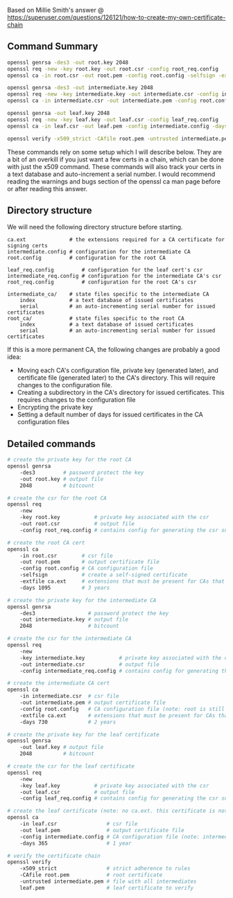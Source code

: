 Based on Millie Smith's answer @ https://superuser.com/questions/126121/how-to-create-my-own-certificate-chain

## Command Summary

```bash
openssl genrsa -des3 -out root.key 2048
openssl req -new -key root.key -out root.csr -config root_req.config
openssl ca -in root.csr -out root.pem -config root.config -selfsign -extfile ca.ext -days 1095

openssl genrsa -des3 -out intermediate.key 2048
openssl req -new -key intermediate.key -out intermediate.csr -config intermediate_req.config
openssl ca -in intermediate.csr -out intermediate.pem -config root.config -extfile ca.ext -days 730

openssl genrsa -out leaf.key 2048
openssl req -new -key leaf.key -out leaf.csr -config leaf_req.config
openssl ca -in leaf.csr -out leaf.pem -config intermediate.config -days 365

openssl verify -x509_strict -CAfile root.pem -untrusted intermediate.pem leaf.pem
```

These commands rely on some setup which I will describe below. They are a bit of an overkill if you just want a few certs in a chain, which can be done with just the x509 command. These commands will also track your certs in a text database and auto-increment a serial number. I would recommend reading the warnings and bugs section of the openssl ca man page before or after reading this answer.

## Directory structure

We will need the following directory structure before starting.

```
ca.ext              # the extensions required for a CA certificate for signing certs
intermediate.config # configuration for the intermediate CA
root.config         # configuration for the root CA

leaf_req.config         # configuration for the leaf cert's csr
intermediate_req.config # configuration for the intermediate CA's csr
root_req.config         # configuration for the root CA's csr

intermediate_ca/    # state files specific to the intermediate CA
    index           # a text database of issued certificates
    serial          # an auto-incrementing serial number for issued certificates
root_ca/            # state files specific to the root CA
    index           # a text database of issued certificates
    serial          # an auto-incrementing serial number for issued certificates
```

If this is a more permanent CA, the following changes are probably a good idea:

- Moving each CA's configuration file, private key (generated later), and certificate file (generated later) to the CA's directory. This will require changes to the configuration file.
- Creating a subdirectory in the CA's directory for issued certificates. This requires changes to the configuration file
- Encrypting the private key
- Setting a default number of days for issued certificates in the CA configuration files

## Detailed commands

```bash
# create the private key for the root CA
openssl genrsa 
    -des3         # password protect the key
    -out root.key # output file
    2048          # bitcount

# create the csr for the root CA
openssl req 
    -new 
    -key root.key           # private key associated with the csr
    -out root.csr           # output file
    -config root_req.config # contains config for generating the csr such as the distinguished name

# create the root CA cert
openssl ca 
    -in root.csr        # csr file
    -out root.pem       # output certificate file
    -config root.config # CA configuration file
    -selfsign           # create a self-signed certificate
    -extfile ca.ext     # extensions that must be present for CAs that sign certificates
    -days 1095          # 3 years

# create the private key for the intermediate CA
openssl genrsa 
    -des3                 # password protect the key
    -out intermediate.key # output file
    2048                  # bitcount

# create the csr for the intermediate CA
openssl req 
    -new 
    -key intermediate.key           # private key associated with the csr
    -out intermediate.csr           # output file
    -config intermediate_req.config # contains config for generating the csr such as the distinguished name

# create the intermediate CA cert
openssl ca 
    -in intermediate.csr  # csr file
    -out intermediate.pem # output certificate file
    -config root.config   # CA configuration file (note: root is still issuing)
    -extfile ca.ext       # extensions that must be present for CAs that sign certificates
    -days 730             # 2 years

# create the private key for the leaf certificate
openssl genrsa 
    -out leaf.key # output file
    2048          # bitcount

# create the csr for the leaf certificate
openssl req 
    -new 
    -key leaf.key           # private key associated with the csr
    -out leaf.csr           # output file
    -config leaf_req.config # contains config for generating the csr such as the distinguished name

# create the leaf certificate (note: no ca.ext. this certificate is not a CA)
openssl ca 
    -in leaf.csr                # csr file
    -out leaf.pem               # output certificate file
    -config intermediate.config # CA configuration file (note: intermediate is issuing)
    -days 365                   # 1 year

# verify the certificate chain
openssl verify 
    -x509_strict                # strict adherence to rules
    -CAfile root.pem            # root certificate
    -untrusted intermediate.pem # file with all intermediates
    leaf.pem                    # leaf certificate to verify
```

